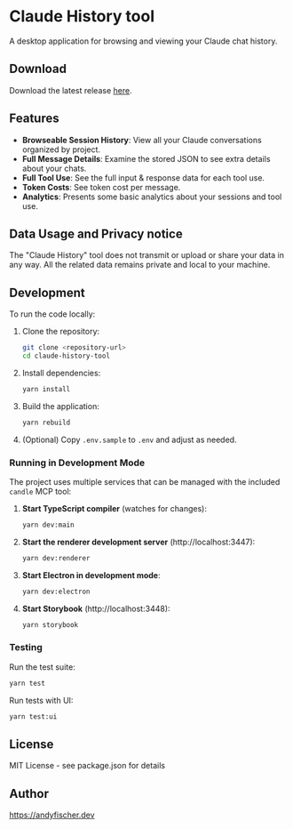 # Claude History tool

A desktop application for browsing and viewing your Claude chat history.

## Download

Download the latest release [here](https://github.com/andyfischer/ai-coding-tools/releases).

## Features

- **Browseable Session History**: View all your Claude conversations organized by project.
- **Full Message Details**: Examine the stored JSON to see extra details about your chats.
- **Full Tool Use**: See the full input & response data for each tool use.
- **Token Costs**: See token cost per message.
- **Analytics**: Presents some basic analytics about your sessions and tool use.

## Data Usage and Privacy notice

The "Claude History" tool does not transmit or upload or share your data in any way.
All the related data remains private and local to your machine.

## Development

To run the code locally:

1. Clone the repository:
   ```bash
   git clone <repository-url>
   cd claude-history-tool
   ```

2. Install dependencies:
   ```bash
   yarn install
   ```

3. Build the application:
   ```bash
   yarn rebuild
   ```

4. (Optional) Copy `.env.sample` to `.env` and adjust as needed.

### Running in Development Mode

The project uses multiple services that can be managed with the included `candle` MCP tool:

1. **Start TypeScript compiler** (watches for changes):
   ```bash
   yarn dev:main
   ```

2. **Start the renderer development server** (http://localhost:3447):
   ```bash
   yarn dev:renderer
   ```

3. **Start Electron in development mode**:
   ```bash
   yarn dev:electron
   ```

4. **Start Storybook** (http://localhost:3448):
   ```bash
   yarn storybook
   ```

### Testing

Run the test suite:
```bash
yarn test
```

Run tests with UI:
```bash
yarn test:ui
```

## License

MIT License - see package.json for details

## Author

https://andyfischer.dev
